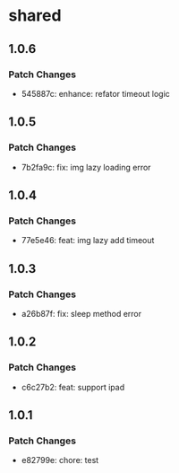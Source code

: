 # shared

## 1.0.6

### Patch Changes

- 545887c: enhance: refator timeout logic

## 1.0.5

### Patch Changes

- 7b2fa9c: fix: img lazy loading error

## 1.0.4

### Patch Changes

- 77e5e46: feat: img lazy add timeout

## 1.0.3

### Patch Changes

- a26b87f: fix: sleep method error

## 1.0.2

### Patch Changes

- c6c27b2: feat: support ipad

## 1.0.1

### Patch Changes

- e82799e: chore: test
